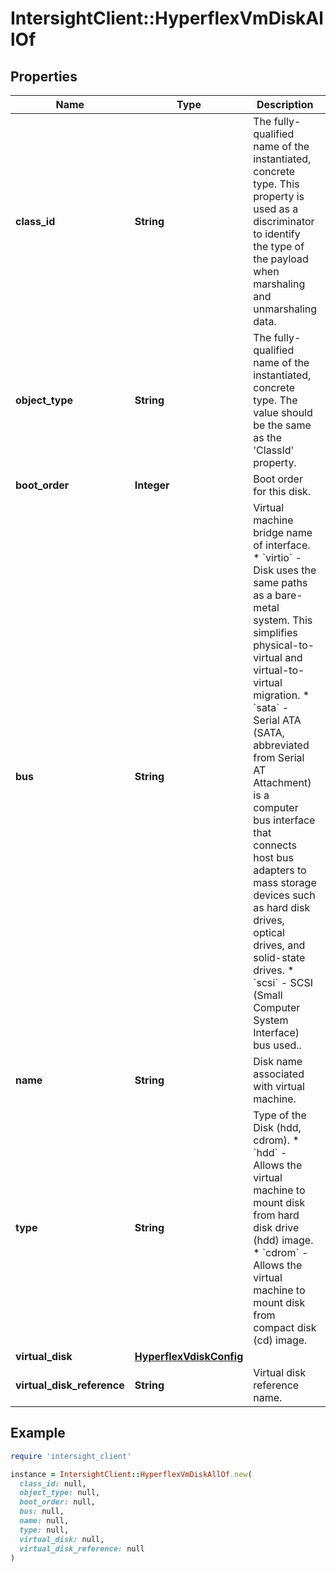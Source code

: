 # IntersightClient::HyperflexVmDiskAllOf

## Properties

| Name | Type | Description | Notes |
| ---- | ---- | ----------- | ----- |
| **class_id** | **String** | The fully-qualified name of the instantiated, concrete type. This property is used as a discriminator to identify the type of the payload when marshaling and unmarshaling data. | [default to &#39;hyperflex.VmDisk&#39;] |
| **object_type** | **String** | The fully-qualified name of the instantiated, concrete type. The value should be the same as the &#39;ClassId&#39; property. | [default to &#39;hyperflex.VmDisk&#39;] |
| **boot_order** | **Integer** | Boot order for this disk. | [optional][readonly] |
| **bus** | **String** | Virtual machine bridge name of interface. * &#x60;virtio&#x60; - Disk uses the same paths as a bare-metal system. This simplifies physical-to-virtual and virtual-to-virtual migration. * &#x60;sata&#x60; - Serial ATA (SATA, abbreviated from Serial AT Attachment) is a computer bus interface that connects host bus adapters to mass storage devices such as hard disk drives, optical drives, and solid-state drives. * &#x60;scsi&#x60; - SCSI (Small Computer System Interface) bus used.. | [optional][readonly][default to &#39;virtio&#39;] |
| **name** | **String** | Disk name associated with virtual machine. | [optional][readonly] |
| **type** | **String** | Type of the Disk (hdd, cdrom). * &#x60;hdd&#x60; - Allows the virtual machine to mount disk from hard disk drive (hdd) image. * &#x60;cdrom&#x60; - Allows the virtual machine to mount disk from compact disk (cd) image. | [optional][readonly][default to &#39;hdd&#39;] |
| **virtual_disk** | [**HyperflexVdiskConfig**](HyperflexVdiskConfig.md) |  | [optional] |
| **virtual_disk_reference** | **String** | Virtual disk reference name. | [optional][readonly] |

## Example

```ruby
require 'intersight_client'

instance = IntersightClient::HyperflexVmDiskAllOf.new(
  class_id: null,
  object_type: null,
  boot_order: null,
  bus: null,
  name: null,
  type: null,
  virtual_disk: null,
  virtual_disk_reference: null
)
```

